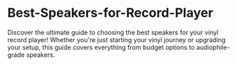 # Best-Speakers-for-Record-Player
Discover the ultimate guide to choosing the best speakers for your vinyl record player! Whether you're just starting your vinyl journey or upgrading your setup, this guide covers everything from budget options to audiophile-grade speakers.
